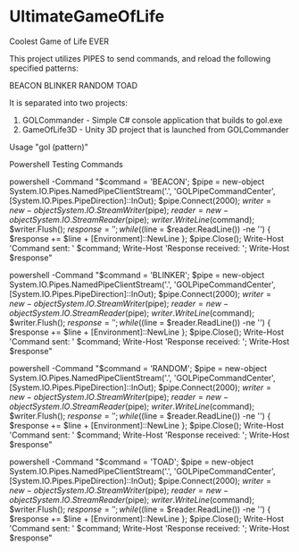 # UltimateGameOfLife
Coolest Game of Life EVER

This project utilizes PIPES to send commands, and reload the following specified patterns:

BEACON
BLINKER
RANDOM
TOAD

It is separated into two projects:
1. GOLCommander - Simple C# console application that builds to gol.exe
2. GameOfLife3D - Unity 3D project that is launched from GOLCommander

Usage
"gol (pattern)"

Powershell Testing Commands

powershell -Command "$command = 'BEACON'; $pipe = new-object System.IO.Pipes.NamedPipeClientStream('.', 'GOLPipeCommandCenter', [System.IO.Pipes.PipeDirection]::InOut); $pipe.Connect(2000); $writer = new-object System.IO.StreamWriter($pipe); $reader = new-object System.IO.StreamReader($pipe); $writer.WriteLine($command); $writer.Flush(); $response = ''; while (($line = $reader.ReadLine()) -ne '<EOF>') { $response += $line + [Environment]::NewLine }; $pipe.Close(); Write-Host 'Command sent: ' $command; Write-Host 'Response received: '; Write-Host $response"

powershell -Command "$command = 'BLINKER'; $pipe = new-object System.IO.Pipes.NamedPipeClientStream('.', 'GOLPipeCommandCenter', [System.IO.Pipes.PipeDirection]::InOut); $pipe.Connect(2000); $writer = new-object System.IO.StreamWriter($pipe); $reader = new-object System.IO.StreamReader($pipe); $writer.WriteLine($command); $writer.Flush(); $response = ''; while (($line = $reader.ReadLine()) -ne '<EOF>') { $response += $line + [Environment]::NewLine }; $pipe.Close(); Write-Host 'Command sent: ' $command; Write-Host 'Response received: '; Write-Host $response"

powershell -Command "$command = 'RANDOM'; $pipe = new-object System.IO.Pipes.NamedPipeClientStream('.', 'GOLPipeCommandCenter', [System.IO.Pipes.PipeDirection]::InOut); $pipe.Connect(2000); $writer = new-object System.IO.StreamWriter($pipe); $reader = new-object System.IO.StreamReader($pipe); $writer.WriteLine($command); $writer.Flush(); $response = ''; while (($line = $reader.ReadLine()) -ne '<EOF>') { $response += $line + [Environment]::NewLine }; $pipe.Close(); Write-Host 'Command sent: ' $command; Write-Host 'Response received: '; Write-Host $response"

powershell -Command "$command = 'TOAD'; $pipe = new-object System.IO.Pipes.NamedPipeClientStream('.', 'GOLPipeCommandCenter', [System.IO.Pipes.PipeDirection]::InOut); $pipe.Connect(2000); $writer = new-object System.IO.StreamWriter($pipe); $reader = new-object System.IO.StreamReader($pipe); $writer.WriteLine($command); $writer.Flush(); $response = ''; while (($line = $reader.ReadLine()) -ne '<EOF>') { $response += $line + [Environment]::NewLine }; $pipe.Close(); Write-Host 'Command sent: ' $command; Write-Host 'Response received: '; Write-Host $response"



